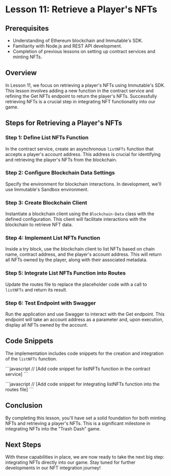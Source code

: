 # Lesson 11: Retrieve a Player's NFTs

## Prerequisites
- Understanding of Ethereum blockchain and Immutable's SDK.
- Familiarity with Node.js and REST API development.
- Completion of previous lessons on setting up contract services and minting NFTs.

## Overview
In Lesson 11, we focus on retrieving a player's NFTs using Immutable's SDK. This lesson involves adding a new function in the contract service and refining the Get NFTs endpoint to return the player's NFTs. Successfully retrieving NFTs is a crucial step in integrating NFT functionality into our game.

## Steps for Retrieving a Player's NFTs

### Step 1: Define List NFTs Function
In the contract service, create an asynchronous `listNFTs` function that accepts a player's account address. This address is crucial for identifying and retrieving the player's NFTs from the blockchain.

### Step 2: Configure Blockchain Data Settings
Specify the environment for blockchain interactions. In development, we'll use Immutable's Sandbox environment.

### Step 3: Create Blockchain Client
Instantiate a blockchain client using the `Blockchain-Data` class with the defined configuration. This client will facilitate interactions with the blockchain to retrieve NFT data.

### Step 4: Implement List NFTs Function
Inside a try block, use the blockchain client to list NFTs based on chain name, contract address, and the player's account address. This will return all NFTs owned by the player, along with their associated metadata.

### Step 5: Integrate List NFTs Function into Routes
Update the routes file to replace the placeholder code with a call to `listNFTs` and return its result.

### Step 6: Test Endpoint with Swagger
Run the application and use Swagger to interact with the Get endpoint. This endpoint will take an account address as a parameter and, upon execution, display all NFTs owned by the account.

## Code Snippets
The implementation includes code snippets for the creation and integration of the `listNFTs` function.

\```javascript
// [Add code snippet for listNFTs function in the contract service]
\```

\```javascript
// [Add code snippet for integrating listNFTs function into the routes file]
\```

## Conclusion
By completing this lesson, you'll have set a solid foundation for both minting NFTs and retrieving a player's NFTs. This is a significant milestone in integrating NFTs into the "Trash Dash" game.

## Next Steps
With these capabilities in place, we are now ready to take the next big step: integrating NFTs directly into our game. Stay tuned for further developments in our NFT integration journey!
